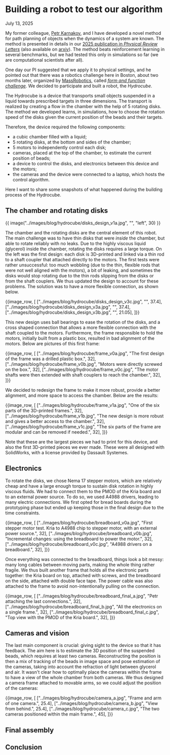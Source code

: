 # Building a robot to test our algorithm

July 13, 2025

My former colleague, [Petr Karnakov](https://pkarnakov.com/), and I have developed a novel method for path planning of objects when the dynamics of a system are known.
The method is presented in details in our [2025 publication in _Physical Review Letters_](https://doi.org/10.1103/PhysRevLett.134.044001) (also available on [arxiv](https://doi.org/10.48550/arXiv.2506.15902)).
The method beats reinforcement learning in several benchmarks, but we had tested this only in simulations so far (we are computational scientists after all).

One day our PI suggested that we apply it to physical settings, and he pointed out that there was a robotics challenge here in Boston, about two months later, organized by [MassRobotics](https://www.massrobotics.org/), called [_form and function challenge_](https://www.massrobotics.org/form-function-challenge/).
We decided to participate and built a robot, the _Hydrocube_.

The Hydrocube is a device that transports small objects suspended in a liquid towards prescribed targets in three dimensions.
The transport is realized by creating a flow in the chamber with the help of 5 rotating disks.
The method we developed learns, in simulations, how to choose the rotation speed of the disks given the current position of the beads and their targets.

Therefore, the device required the following components:

* a cubic chamber filled with a liquid;
* 5 rotating disks, at the bottom and sides of the chamber;
* 5 motors to independently control each disk;
* cameras, placed at the top of the chamber, to estimate the current position of beads;
* a device to control the disks, and electronics between this device and the motors;
* the cameras and the device were connected to a laptop, which hosts the control algorithm.

Here I want to share some snapshots of what happened during the building process of the Hydrocube.

## The chamber and rotating disks

{{ image("../images/blog/hydrocube/disks_design_v1a.jpg", "", "left", 30) }}

The chamber and the rotating disks are the central element of this robot.
The main challenge was to have thin disks that were _inside_ the chamber, but able to rotate reliably with no leaks.
Due to the highly viscous liquid (glycerol) inside the chamber, rotating the disks requires a large torque.
On the left was the first design: each disk is 3D-printed and linked via a thin rod to a shaft coupler that attached directly to the motors. 
The first tests were rather unsuccessful: too much wobbling (due to the thin, flexible rods that were not well aligned with the motors), a bit of leaking, and sometimes the disks would stop rotating due to the thin rods slipping from the disks or from the shaft couplers.
We thus updated the design to account for these problems.
The solution was to have a more flexible connection, as shown below.

{{image_row, [
  ["../images/blog/hydrocube/disks_design_v3c.jpg", "", 37.4],
  ["../images/blog/hydrocube/disks_design_v3a.jpg", "", 37.4],
  ["../images/blog/hydrocube/disks_design_v3b.jpg", "", 21.05],
]}}

This new design uses ball bearings to ease the rotation of the disks, and a cross shaped connection that allows a more flexible connection with the shaft coupled to the motors.
Furthermore, the frame responsible to hold the motors, initially built from a plastic box, resulted in bad alignment of the motors.
Below are pictures of this first frame:

{{image_row, [
  ["../images/blog/hydrocube/frame_v0a.jpg", "The first design of the frame was a drilled plastic box.", 32],
  ["../images/blog/hydrocube/frame_v0b.jpg", "Motors were directly screwed on the box.", 32],
  ["../images/blog/hydrocube/frame_v0c.jpg", "The motor shafts were then extended with shaft couplers to reach the chamber.", 32],
]}}

We decided to redesign the frame to make it more robust, provide a better alignment, and more space to access the chamber.
Below are the results:

{{image_row, [
  ["../images/blog/hydrocube/frame_v1a.jpg", "One of the six parts of the 3D-printed frames.", 32],
  ["../images/blog/hydrocube/frame_v1b.jpg", "The new design is more robust and gives a better access to the chamber.", 32],
  ["../images/blog/hydrocube/frame_v1c.jpg", "The six parts of the frame are modular and can be removed if needed.", 32],
]}}

Note that these are the largest pieces we had to print for this device, and also the first 3D-printed pieces we ever made.
These were all designed with SolidWorks, with a license provided by Dassault Systemes.

## Electronics

To rotate the disks, we chose Nema 17 stepper motors, which are relatively cheap and have a large enough torque to sustain disk rotation in highly viscous fluids.
We had to connect them to the PMOD of the Kria board and to an external power source.
To do so, we used A4988 drivers, leading to many electric connections.
We first opted for bread boards during the prototyping phase but ended up keeping those in the final design due to the time constraints.

{{image_row, [
  ["../images/blog/hydrocube/breadboard_v0a.jpg", "First stepper motor test. Kria to A4988 chip to stepper motor, with an external power source.", 32],
  ["../images/blog/hydrocube/breadboard_v0b.jpg", "Incremental changes: using the breadboard to power the motor.", 32],
  ["../images/blog/hydrocube/breadboard_v0c.jpg", "A4988 drivers on a breadboard.", 32],
]}}

Once everything was connected to the breadboard, things look a bit messy: many long cables between moving parts, making the whole thing rather fragile.
We thus built another frame that holds all the electronic parts together: the Kria board on top, attached with screws, and the breadboard on the side, attached with double face tape.
The power cable was also attached to the frame to avoid non-intentionally pulling on the connection.

{{image_row, [
  ["../images/blog/hydrocube/breadboard_final_a.jpg", "Petr attaching the last connections.", 32],
  ["../images/blog/hydrocube/breadboard_final_b.jpg", "All the electronics on a single frame.", 32],
  ["../images/blog/hydrocube/breadboard_final_c.jpg", "Top view with the PMOD of the Kria board.", 32],
]}}



## Cameras and vision

The last main component is crucial: giving sight to the device so that it has feedback.
The aim here is to estimate the 3D position of the suspended beads, which requires at least two cameras.
Reconstructing the position is then a mix of tracking of the beads in image space and pose estimation of the cameras, taking into account the refraction of light between glycerol and air.
It wasn't clear how to optimally place the cameras within the frame to have a view of the whole chamber from both cameras.
We thus designed a camera frame attached to movable arms, so we could adjust the position of the cameras:

{{image_row, [
  ["../images/blog/hydrocube/camera_a.jpg", "Frame and arm of one camera.", 25.4],
  ["../images/blog/hydrocube/camera_b.jpg", "View from behind.", 25.4],
  ["../images/blog/hydrocube/camera_c.jpg", "The two cameras positioned within the main frame.", 45],
]}}


## Final assembly


## Conclusion
